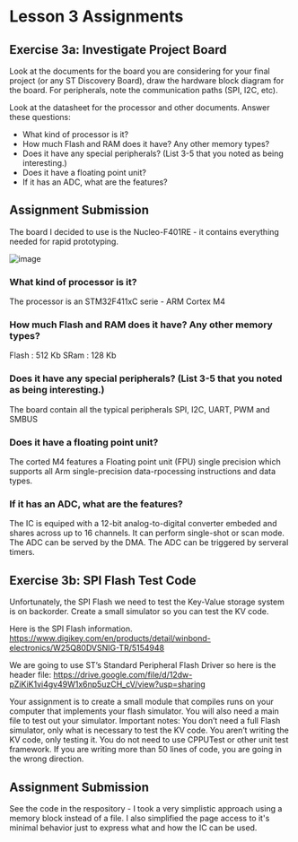 # Lesson 3 Assignments

## Exercise 3a: Investigate Project Board

Look at the documents for the board you are considering for your final project (or any ST
Discovery Board), draw the hardware block diagram for the board. For peripherals, note the
communication paths (SPI, I2C, etc).

Look at the datasheet for the processor and other documents. Answer these questions:
* What kind of processor is it?
* How much Flash and RAM does it have? Any other memory types?
* Does it have any special peripherals? (List 3-5 that you noted as being interesting.)
* Does it have a floating point unit?
* If it has an ADC, what are the features?

## Assignment Submission

The board I decided to use is the Nucleo-F401RE - it contains everything needed for rapid prototyping.

![image](https://user-images.githubusercontent.com/2216608/145589678-e08de34a-7b85-4c2b-aecc-df6269e073e8.png)

### What kind of processor is it?

The processor is an STM32F411xC serie - ARM Cortex M4

### How much Flash and RAM does it have? Any other memory types?

Flash : 512 Kb
SRam : 128 Kb

### Does it have any special peripherals? (List 3-5 that you noted as being interesting.)

The board contain all the typical peripherals SPI, I2C, UART, PWM and SMBUS

### Does it have a floating point unit?

The corted M4 features a Floating point unit (FPU) single precision which supports all Arm single-precision data-rpocessing instructions and data types.

### If it has an ADC, what are the features?

The IC is equiped with a 12-bit analog-to-digital converter embeded and shares across up to 16 channels.
It can perform single-shot or scan mode.
The ADC can be served by the DMA.
The ADC can be triggered by serveral timers.

## Exercise 3b: SPI Flash Test Code

Unfortunately, the SPI Flash we need to test the Key-Value storage system is on backorder. Create a small simulator so you can test the KV code.

Here is the SPI Flash information. https://www.digikey.com/en/products/detail/winbond-electronics/W25Q80DVSNIG-TR/5154948

We are going to use ST’s Standard Peripheral Flash Driver so here is the header file: https://drive.google.com/file/d/12dw-pZiKiK1vi4gv49W1x6np5uzCH_cV/view?usp=sharing

Your assignment is to create a small module that compiles runs on your computer that implements your flash simulator. You will also need a main file to test out your simulator. Important notes: You don’t need a full Flash simulator, only what is necessary to test the KV code. You aren’t writing the KV code, only testing it. You do not need to use CPPUTest or other unit test framework. If you are writing more than 50 lines of code, you are going in the wrong direction.

## Assignment Submission

See the code in the respository - I took a very simplistic approach using a memory block instead of a file.
I also simplified the page access to it's minimal behavior just to express what and how the IC can be used.
